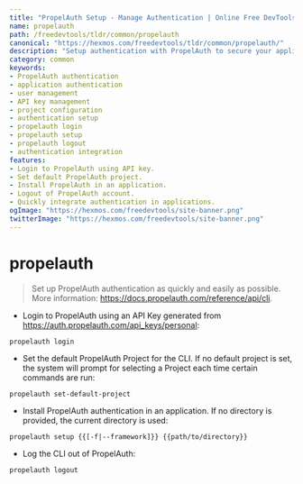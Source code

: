 ```yaml
---
title: "PropelAuth Setup - Manage Authentication | Online Free DevTools by Hexmos"
name: propelauth
path: /freedevtools/tldr/common/propelauth
canonical: "https://hexmos.com/freedevtools/tldr/common/propelauth/"
description: "Setup authentication with PropelAuth to secure your applications. Quickly login, configure projects, and install authentication easily. Free online tool, no registration required."
category: common
keywords:
- PropelAuth authentication
- application authentication
- user management
- API key management
- project configuration
- authentication setup
- propelauth login
- propelauth setup
- propelauth logout
- authentication integration
features:
- Login to PropelAuth using API key.
- Set default PropelAuth project.
- Install PropelAuth in an application.
- Logout of PropelAuth account.
- Quickly integrate authentication in applications.
ogImage: "https://hexmos.com/freedevtools/site-banner.png"
twitterImage: "https://hexmos.com/freedevtools/site-banner.png"
---
```


# propelauth

> Set up PropelAuth authentication as quickly and easily as possible.
> More information: <https://docs.propelauth.com/reference/api/cli>.

- Login to PropelAuth using an API Key generated from <https://auth.propelauth.com/api_keys/personal>:

`propelauth login`

- Set the default PropelAuth Project for the CLI. If no default project is set, the system will prompt for selecting a Project each time certain commands are run:

`propelauth set-default-project`

- Install PropelAuth authentication in an application. If no directory is provided, the current directory is used:

`propelauth setup {{[-f|--framework]}} {{path/to/directory}}`

- Log the CLI out of PropelAuth:

`propelauth logout`
